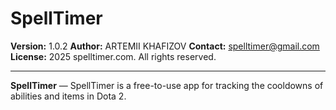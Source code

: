 # SpellTimer

**Version:** 1.0.2 
**Author:** ARTEMII KHAFIZOV 
**Contact:** spelltimer@gmail.com  
**License:** 2025 spelltimer.com. All rights reserved.

---

**SpellTimer** — SpellTimer is a free-to-use app for tracking the cooldowns of abilities and items in Dota 2.
